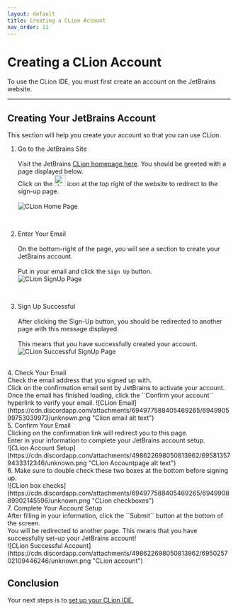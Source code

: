 ```yaml
---
layout: default
title: Creating a CLion Account
nav_order: 11
---
```


# Creating a CLion Account

To use the CLion IDE, you must first create an account on the JetBrains website. 

---
## Creating Your JetBrains Account
This section will help you create your account so that you can use CLion.

1. Go to the JetBrains Site<br/>  
  Visit the JetBrains [CLion homepage here](https://www.jetbrains.com/clion/). You should be greeted with a page displayed below.  
  Click on the <img src="https://cdn.discordapp.com/attachments/498622698050813962/695542876016476160/unknown.png" alt="drawing" width="25"/> icon at the top right of the website to redirect to the sign-up page.<br/>  
  ![CLion Home Page](https://cdn.discordapp.com/attachments/498622698050813962/695022168819499038/unknown.png "CLion HomePage alt text")
<br/>

2. Enter Your Email<br/>  
  On the bottom-right of the page, you will see a section to create your JetBrains account.<br/>  
  Put in your email and click the ``Sign Up`` button.<br/>
  ![CLion SignUp Page](https://cdn.discordapp.com/attachments/498622698050813962/695022993683775498/unknown.png "CLion SignUp alt text")
<br/>

3. Sign Up Successful<br/>  
  After clicking the Sign-Up button, you should be redirected to another page with this message displayed.<br/>  
  This means that you have successfully created your account.  
  ![CLion Successful SignUp Page](https://cdn.discordapp.com/attachments/619382734984577042/695023479334109264/unknown.png "CLion Confirmation Signup alt text")

<br/>
4. Check Your Email<br/>  
  Check the email address that you signed up with.<br/>  
  Click on the confirmation email sent by JetBrains to activate your account.<br/>  
  Once the email has finished loading, click the ``Confirm your account`` hyperlink to verify your email.
  ![CLion Email](https://cdn.discordapp.com/attachments/694977588405469265/694990599753039973/unknown.png "Clion email alt text")

<br/>
5. Confirm Your Email<br/>  
  Clicking on the confirmation link will redirect you to this page.<br/>  
  Enter in your information to complete your JetBrains account setup.<br/>  
  ![CLion Account Setup](https://cdn.discordapp.com/attachments/498622698050813962/695813579433312346/unknown.png "CLion Accountpage alt text")

<br/>
6. Make sure to double check these two boxes at the bottom before signing up.<br/>  
  ![CLion box checks](https://cdn.discordapp.com/attachments/694977588405469265/694990889902145596/unknown.png "CLion checkboxes")

<br/>
7. Complete Your Account Setup<br/>  
  After filling in your information, click the ``Submit`` button at the bottom of the screen.<br/>  
  You will be redirected to another page. This means that you have successfully set-up your JetBrains account!<br/>  
  ![CLion Successful Account](https://cdn.discordapp.com/attachments/498622698050813962/695025702109446246/unknown.png "CLion account")

## Conclusion
Your next steps is to [set up your CLion IDE.](https://go-maun.github.io/Keegan-Lawrance-User-Documentation/docs/Installing-CLion/)
